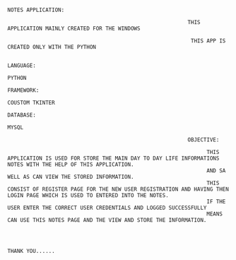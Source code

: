                                                                             NOTES APPLICATION:

                                                             THIS APPLICATION MAINLY CREATED FOR THE WINDOWS
                                                             
                                                              THIS APP IS CREATED ONLY WITH THE PYTHON

                                                                  LANGUAGE:
                                                                        PYTHON
                                                                  FRAMEWORK:
                                                                        COUSTOM TKINTER
                                                                  DATABASE:
                                                                        MYSQL
                                                     
                                                             OBJECTIVE:  
                                                                
                                                                   THIS APPLICATION IS USED FOR STORE THE MAIN DAY TO DAY LIFE INFORMATIONS NOTES WITH THE HELP OF THIS APPLICATION.
                                                                   AND SA WELL AS CAN VIEW THE STORED INFORMATION. 
                                                                   THIS CONSIST OF REGISTER PAGE FOR THE NEW USER REGISTRATION AND HAVING THEN LOGIN PAGE WHICH IS USED TO ENTERED INTO THE NOTES.
                                                                   IF THE USER ENTER THE CORRECT USER CREDENTIALS AND LOGGED SUCCESSFULLY 
                                                                   MEANS CAN USE THIS NOTES PAGE AND THE VIEW AND STORE THE INFORMATION.  
                                                                                              


                                                                                        THANK YOU......

                                                                
